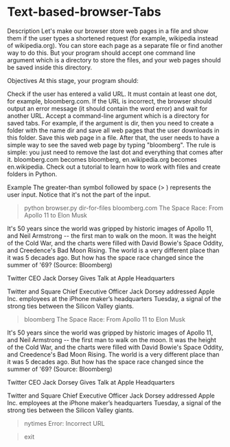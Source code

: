 # Text-based-browser-Tabs
Description
Let's make our browser store web pages in a file and show them if the user types a shortened request (for example, wikipedia instead of wikipedia.org). You can store each page as a separate file or find another way to do this. But your program should accept one command line argument which is a directory to store the files, and your web pages should be saved inside this directory.

Objectives
At this stage, your program should:

Check if the user has entered a valid URL. It must contain at least one dot, for example, bloomberg.com. If the URL is incorrect, the browser should output an error message (it should contain the word error) and wait for another URL.
Accept a command-line argument which is a directory for saved tabs. For example, if the argument is dir, then you need to create a folder with the name dir and save all web pages that the user downloads in this folder.
Save this web page in a file. After that, the user needs to have a simple way to see the saved web page by typing "bloomberg". The rule is simple: you just need to remove the last dot and everything that comes after it. bloomberg.com becomes bloomberg, en.wikipedia.org becomes en.wikipedia.
Check out a tutorial to learn how to work with files and create folders in Python.

Example
The greater-than symbol followed by space (> ) represents the user input. Notice that it's not the part of the input.

> python browser.py dir-for-files
> bloomberg.com
The Space Race: From Apollo 11 to Elon Musk
 
It's 50 years since the world was gripped by historic images
of Apollo 11, and Neil Armstrong -- the first man to walk
on the moon. It was the height of the Cold War, and the charts
were filled with David Bowie's Space Oddity, and Creedence's
Bad Moon Rising. The world is a very different place than
it was 5 decades ago. But how has the space race changed since
the summer of '69? (Source: Bloomberg)
 
 
Twitter CEO Jack Dorsey Gives Talk at Apple Headquarters
 
Twitter and Square Chief Executive Officer Jack Dorsey
addressed Apple Inc. employees at the iPhone maker’s headquarters
Tuesday, a signal of the strong ties between the Silicon Valley giants.
 
> bloomberg
The Space Race: From Apollo 11 to Elon Musk
 
It's 50 years since the world was gripped by historic images
of Apollo 11, and Neil Armstrong -- the first man to walk
on the moon. It was the height of the Cold War, and the charts
were filled with David Bowie's Space Oddity, and Creedence's
Bad Moon Rising. The world is a very different place than
it was 5 decades ago. But how has the space race changed since
the summer of '69? (Source: Bloomberg)
 
 
Twitter CEO Jack Dorsey Gives Talk at Apple Headquarters
 
Twitter and Square Chief Executive Officer Jack Dorsey
addressed Apple Inc. employees at the iPhone maker’s headquarters
Tuesday, a signal of the strong ties between the Silicon Valley giants.
 
> nytimes
Error: Incorrect URL
 
> exit
